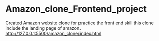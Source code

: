 # Amazon_clone_Frontend_project
Created Amazon website clone for practice the front end skill this clone include the landing page of amazon.
http://127.0.0.1:5500/amazon_clone/index.html
